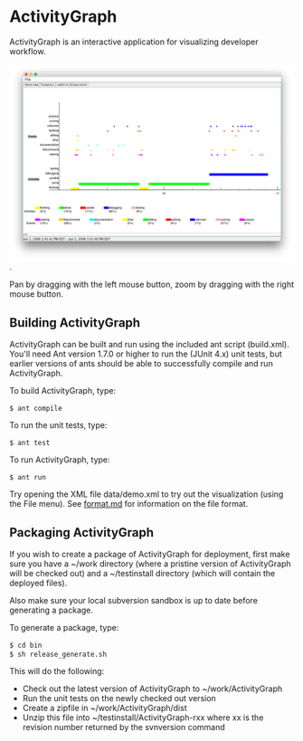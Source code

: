 # ActivityGraph

ActivityGraph is an interactive application for visualizing developer workflow.

![ActivityGraph](activitygraph.png).

Pan by dragging with the left mouse button, zoom by dragging with the right
mouse button.

## Building ActivityGraph

ActivityGraph can be built and run using the included ant script (build.xml).
You'll need Ant version 1.7.0 or higher to run the (JUnit 4.x) unit tests, but earlier
versions of ants should be able to successfully compile and run ActivityGraph.

To build ActivityGraph, type:

    $ ant compile

To run the unit tests, type:

    $ ant test

To run ActivityGraph, type:

    $ ant run

Try opening the XML file data/demo.xml to try out the visualization (using the
File menu). See [format.md](format.md) for information on the file format.

## Packaging ActivityGraph

If you wish to create a package of ActivityGraph for deployment, first make sure
you have a ~/work directory (where a pristine version of ActivityGraph will be
checked out) and a ~/testinstall directory (which will contain the deployed
files).

Also make sure your local subversion sandbox is up to date before generating a
package.

To generate a package, type:

```
$ cd bin
$ sh release_generate.sh
```

This will do the following:

* Check out the latest version of ActivityGraph to ~/work/ActivityGraph
* Run the unit tests on the newly checked out version
* Create a zipfile in ~/work/ActivityGraph/dist
* Unzip this file into ~/testinstall/ActivityGraph-rxx where xx is the revision number returned by the svnversion command



